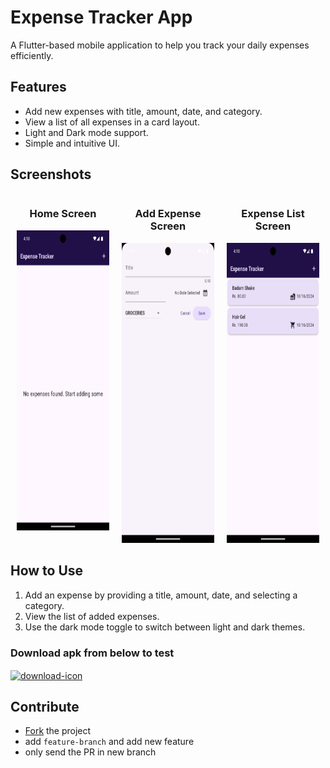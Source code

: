 # Expense Tracker App

A Flutter-based mobile application to help you track your daily expenses efficiently.

## Features

- Add new expenses with title, amount, date, and category.
- View a list of all expenses in a card layout.
- Light and Dark mode support.
- Simple and intuitive UI.

## Screenshots

<div style="display: flex; justify-content: space-around; align-items: flex-start;">

  <div style="text-align: center; margin: 0 10px;">
    <h3>Home Screen</h3>
    <img src="/screenshots/home_screen.png" alt="Home Screen" height="480px">
  </div>

  <div style="text-align: center; margin: 0 10px;">
    <h3>Add Expense Screen</h3>
    <img src="/screenshots/add_expense_screen.png" alt="Add Expense Screen" height="480px">
  </div>

  <div style="text-align: center; margin: 0 10px;">
    <h3>Expense List Screen</h3>
    <img src="/screenshots/expense_list_screen.png" alt="Expense List Screen" height="480px">
  </div>

</div>

## How to Use

1. Add an expense by providing a title, amount, date, and selecting a category.
2. View the list of added expenses.
3. Use the dark mode toggle to switch between light and dark themes.

### Download apk from below to test

  <a href="https://raw.githubusercontent.com/anky17/expenseTracker/main/expense_tracker.apk">
        <img src="https://www.coinagemag.com/wp-content/uploads/2017/12/free-download-png-blue-color-free-download-button-679-1.png" align="center" alt="download-icon"  />
    </a>

## Contribute

- [Fork](https://github.com/anky17/Expense-Tracker/fork) the project
- add `feature-branch` and add new feature
- only send the PR in new branch
